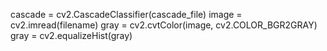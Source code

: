 

<!--
 * @version:
 * @Author:  StevenJokess https://github.com/StevenJokess
 * @Date: 2020-11-10 19:06:32
 * @LastEditors:  StevenJokess https://github.com/StevenJokess
 * @LastEditTime: 2020-11-10 19:06:51
 * @Description:
 * @TODO::
 * @Reference:GAN学习指南：从原理入门到制作生成Demo - 何之源的文章 - 知乎
https://zhuanlan.zhihu.com/p/24767059
-->

cascade = cv2.CascadeClassifier(cascade_file)
image = cv2.imread(filename)
gray = cv2.cvtColor(image, cv2.COLOR_BGR2GRAY)
gray = cv2.equalizeHist(gray)
